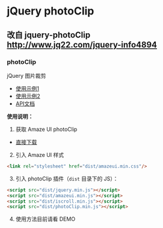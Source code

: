 # jQuery photoClip
改自 jquery-photoClip http://www.jq22.com/jquery-info4894
---

### photoClip
jQuery 图片裁剪 

- [使用示例1](http://topoadmin.github.io/photoClip/docs/demo.html)
- [使用示例2](http://topoadmin.github.io/photoClip/docs/demo2.html)
- [API文档](http://github.com/topoadmin/photoClip/blob/master/docs/api.md)

**使用说明：**
1. 获取 Amaze UI photoClip

  - [直接下载](https://github.com/topoadmin/photoClip/archive/master.zip)

2. 引入 Amaze UI 样式


  ```html
  <link rel="stylesheet" href="dist/amazeui.min.css"/>
  ```

3. 引入 photoClip 插件（`dist` 目录下的 JS）：
  ```html
  <script src="dist/jquery.min.js"></script>
  <script src="dist/amazeui.min.js"></script>
  <script src="dist/iscroll.min.js"></script>	
  <script src="dist/photoClip.min.js"></script>
  ```

4. 使用方法目前请看 DEMO


